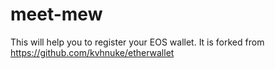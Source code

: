 # meet-mew

This will help you to register your EOS wallet.
It is forked from https://github.com/kvhnuke/etherwallet
